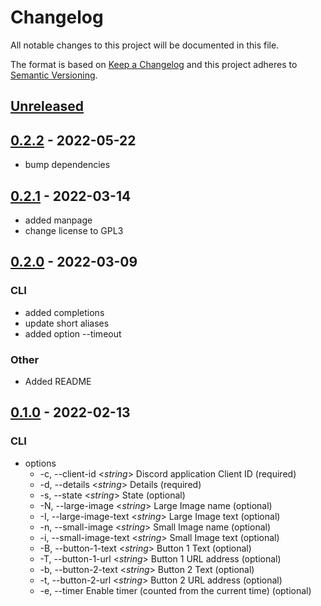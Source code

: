 # Changelog

All notable changes to this project will be documented in this file.

The format is based on [Keep a Changelog](http://keepachangelog.com/)
and this project adheres to [Semantic Versioning](http://semver.org/).

<!-- next-header -->

## [Unreleased]

## [0.2.2] - 2022-05-22
- bump dependencies

## [0.2.1] - 2022-03-14
- added manpage
- change license to GPL3

## [0.2.0] - 2022-03-09
### CLI
- added completions
- update short aliases
- added option --timeout

### Other
- Added README

## [0.1.0] - 2022-02-13
### CLI
- options
    - -c, --client-id <*string*>        Discord application Client ID (required)
    - -d, --details <*string*>          Details (required)
    - -s, --state <*string*>            State (optional)
    - -N, --large-image <*string*>      Large Image name (optional)
    - -I, --large-image-text <*string*> Large Image text (optional)
    - -n, --small-image <*string*>      Small Image name (optional)
    - -i, --small-image-text <*string*> Small Image text (optional)
    - -B, --button-1-text <*string*>    Button 1 Text (optional)
    - -T, --button-1-url <*string*>     Button 1 URL address (optional)
    - -b, --button-2-text <*string*>    Button 2 Text (optional)
    - -t, --button-2-url <*string*>     Button 2 URL address (optional)
    - -e, --timer                       Enable timer (counted from the current time) (optional)

<!-- next-url -->
[Unreleased]: https://github.com/MedzikUser/discordrpc/compare/v0.2.2...HEAD
[0.2.2]: https://github.com/MedzikUser/discordrpc/commits/v0.2.2
[0.2.1]: https://github.com/MedzikUser/discordrpc/commits/v0.2.1
[0.2.0]: https://github.com/MedzikUser/discordrpc/commits/v0.2.0
[0.1.0]: https://github.com/MedzikUser/discordrpc/commits/v0.1.0
